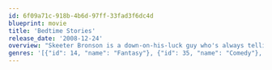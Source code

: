 ```yaml
---
id: 6f09a71c-918b-4b6d-97ff-33fad3f6dc4d
blueprint: movie
title: 'Bedtime Stories'
release_date: '2008-12-24'
overview: "Skeeter Bronson is a down-on-his-luck guy who's always telling bedtime stories to his niece and nephew. But his life is turned upside down when the fantastical stories he makes up for entertainment inexplicably turn into reality. Can a bewildered Skeeter manage his own unruly fantasies now that the outrageous characters and situations from his mind have morphed into actual people and events?"
genres: '[{"id": 14, "name": "Fantasy"}, {"id": 35, "name": "Comedy"}, {"id": 10751, "name": "Family"}, {"id": 10749, "name": "Romance"}]'
---
```

